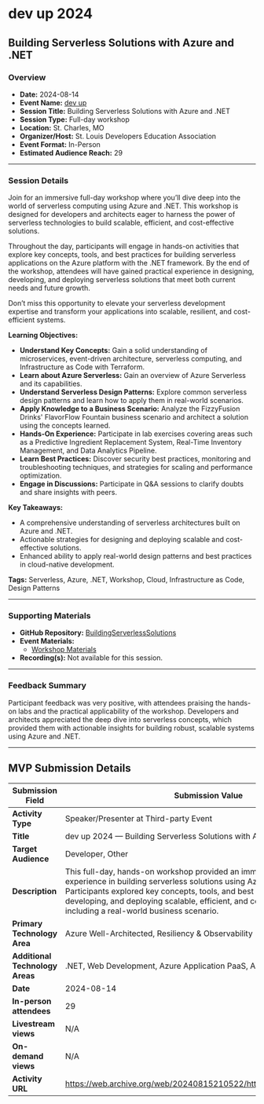 # dev up 2024

## Building Serverless Solutions with Azure and .NET

### Overview

- **Date:** 2024-08-14  
- **Event Name:** [dev up](https://web.archive.org/web/20240815210522/https://www.devupconf.org/)  
- **Session Title:** Building Serverless Solutions with Azure and .NET  
- **Session Type:** Full-day workshop  
- **Location:** St. Charles, MO  
- **Organizer/Host:** St. Louis Developers Education Association  
- **Event Format:** In-Person  
- **Estimated Audience Reach:** 29

---

### Session Details

Join for an immersive full-day workshop where you’ll dive deep into the world of serverless computing using Azure and .NET. This workshop is designed for developers and architects eager to harness the power of serverless technologies to build scalable, efficient, and cost-effective solutions.

Throughout the day, participants will engage in hands-on activities that explore key concepts, tools, and best practices for building serverless applications on the Azure platform with the .NET framework. By the end of the workshop, attendees will have gained practical experience in designing, developing, and deploying serverless solutions that meet both current needs and future growth.

Don’t miss this opportunity to elevate your serverless development expertise and transform your applications into scalable, resilient, and cost-efficient systems.

**Learning Objectives:**  
- **Understand Key Concepts:** Gain a solid understanding of microservices, event-driven architecture, serverless computing, and Infrastructure as Code with Terraform.  
- **Learn about Azure Serverless:** Gain an overview of Azure Serverless and its capabilities.  
- **Understand Serverless Design Patterns:** Explore common serverless design patterns and learn how to apply them in real-world scenarios.  
- **Apply Knowledge to a Business Scenario:** Analyze the FizzyFusion Drinks' FlavorFlow Fountain business scenario and architect a solution using the concepts learned.  
- **Hands-On Experience:** Participate in lab exercises covering areas such as a Predictive Ingredient Replacement System, Real-Time Inventory Management, and Data Analytics Pipeline.  
- **Learn Best Practices:** Discover security best practices, monitoring and troubleshooting techniques, and strategies for scaling and performance optimization.  
- **Engage in Discussions:** Participate in Q&A sessions to clarify doubts and share insights with peers.

**Key Takeaways:**  
- A comprehensive understanding of serverless architectures built on Azure and .NET.  
- Actionable strategies for designing and deploying scalable and cost-effective solutions.  
- Enhanced ability to apply real-world design patterns and best practices in cloud-native development.

**Tags:** Serverless, Azure, .NET, Workshop, Cloud, Infrastructure as Code, Design Patterns

---

### Supporting Materials

- **GitHub Repository:** [BuildingServerlessSolutions](https://github.com/TaleLearnCode/BuildingServerlessSolutions)
- **Event Materials:**
  - [Workshop Materials](https://github.com/TaleLearnCode/BuildingServerlessSolutions/blob/main/EventMaterials/DevUp2024/README.md)
- **Recording(s):** Not available for this session.

---

### Feedback Summary

Participant feedback was very positive, with attendees praising the hands-on labs and the practical applicability of the workshop. Developers and architects appreciated the deep dive into serverless concepts, which provided them with actionable insights for building robust, scalable systems using Azure and .NET.

---

## MVP Submission Details

| Submission Field                | Submission Value                                             |
| ------------------------------- | ------------------------------------------------------------ |
| **Activity Type**               | Speaker/Presenter at Third-party Event                       |
| **Title**                       | dev up 2024 — Building Serverless Solutions with Azure and .NET |
| **Target Audience**             | Developer, Other                                             |
| **Description**                 | This full-day, hands-on workshop provided an immersive, hands-on experience in building serverless solutions using Azure and .NET. Participants explored key concepts, tools, and best practices for designing, developing, and deploying scalable, efficient, and cost-effective systems, including a real-world business scenario. |
| **Primary Technology Area**     | Azure Well-Architected, Resiliency & Observability           |
| **Additional Technology Areas** | .NET, Web Development, Azure Application PaaS, Azure Integration PaaS |
| **Date**                        | 2024-08-14                                                   |
| **In-person attendees**         | 29                                                           |
| **Livestream views**            | N/A                                                          |
| **On-demand views**             | N/A                                                          |
| **Activity URL**                | https://web.archive.org/web/20240815210522/https://www.devupconf.org/ |